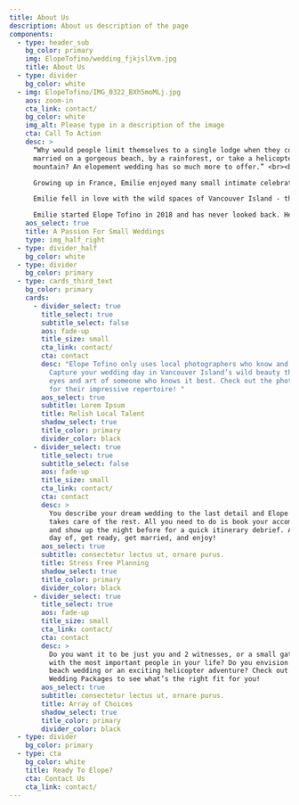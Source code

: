 ```yaml
---
title: About Us
description: About us description of the page
components:
  - type: header_sub
    bg_color: primary
    img: ElopeTofino/wedding_fjkjslXvm.jpg
    title: About Us
  - type: divider
    bg_color: white
  - img: ElopeTofino/IMG_0322_BXh5moMLj.jpg
    aos: zoom-in
    cta_link: contact/
    bg_color: white
    img_alt: Please type in a description of the image
    cta: Call To Action
    desc: >
      “Why would people limit themselves to a single lodge when they could get
      married on a gorgeous beach, by a rainforest, or take a helicopter to a
      mountain? An elopement wedding has so much more to offer.” <br><br>

      Growing up in France, Emilie enjoyed many small intimate celebrations. The beauty and simplicity of small gatherings stayed with her after she moved to Canada and settled in Ucluelet and Tofino. <br><br> 

      Emilie fell in love with the wild spaces of Vancouver Island - the surfing culture, the landscape, and the small village community. She took her experience in big event planning and started working as the head wedding coordinator at Black Rock Resort, where she coordinated many luxurious large weddings. After planning over a hundred weddings at the Resort, Emilie was introduced to the concept of elopements. She was struck by the limitations of a large resort wedding and the endless possibilities of a small, intimate marriage celebration. <br><br>

      Emilie started Elope Tofino in 2018 and has never looked back. Her vast wedding planning experience, her passion for small weddings, her care for the bride & groom, and her knowledge and appreciation for the beauty of the West Coast makes an Elope Tofino wedding an intimate event not to forget. 
    aos_select: true
    title: A Passion For Small Weddings
    type: img_half_right
  - type: divider_half
    bg_color: white
  - type: divider
    bg_color: primary
  - type: cards_third_text
    bg_color: primary
    cards:
      - divider_select: true
        title_select: true
        subtitle_select: false
        aos: fade-up
        title_size: small
        cta_link: contact/
        cta: contact
        desc: "Elope Tofino only uses local photographers who know and love the area.
          Capture your wedding day in Vancouver Island’s wild beauty through the
          eyes and art of someone who knows it best. Check out the photo gallery
          for their impressive repertoire! "
        aos_select: true
        subtitle: Lorem Ipsum
        title: Relish Local Talent
        shadow_select: true
        title_color: primary
        divider_color: black
      - divider_select: true
        title_select: true
        subtitle_select: false
        aos: fade-up
        title_size: small
        cta_link: contact/
        cta: contact
        desc: >
          You describe your dream wedding to the last detail and Elope Tofino
          takes care of the rest. All you need to do is book your accommodation
          and show up the night before for a quick itinerary debrief. And on the
          day of, get ready, get married, and enjoy! 
        aos_select: true
        subtitle: consectetur lectus ut, ornare purus.
        title: Stress Free Planning
        shadow_select: true
        title_color: primary
        divider_color: black
      - divider_select: true
        title_select: true
        aos: fade-up
        title_size: small
        cta_link: contact/
        cta: contact
        desc: >
          Do you want it to be just you and 2 witnesses, or a small gathering
          with the most important people in your life? Do you envision a quiet
          beach wedding or an exciting helicopter adventure? Check out the 4
          Wedding Packages to see what’s the right fit for you!
        aos_select: true
        subtitle: consectetur lectus ut, ornare purus.
        title: Array of Choices
        shadow_select: true
        title_color: primary
        divider_color: black
  - type: divider
    bg_color: primary
  - type: cta
    bg_color: white
    title: Ready To Elope?
    cta: Contact Us
    cta_link: contact/
---
```

